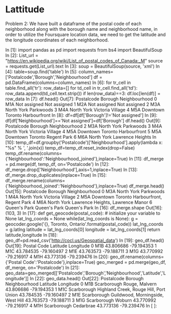 # Lattitude

Problem 2:
We have built a dataframe of the postal code of each neighborhood along with the borough name and neighborhood name, in order to utilize the Foursquare location data, we need to get the latitude and the longitude coordinates of each neighborhood.

In [1]:
import pandas as pd
import requests
from bs4 import BeautifulSoup
In [2]:
List_url = "https://en.wikipedia.org/wiki/List_of_postal_codes_of_Canada:_M"
source = requests.get(List_url).text
In [3]:
soup = BeautifulSoup(source, 'xml')
In [4]:
table=soup.find('table')
In [5]:
column_names=['Postalcode','Borough','Neighbourhood']
df = pd.DataFrame(columns=column_names)
In [6]:
for tr_cell in table.find_all('tr'):
    row_data=[]
    for td_cell in tr_cell.find_all('td'):
        row_data.append(td_cell.text.strip())
    if len(row_data)==3:
        df.loc[len(df)] = row_data
In [7]:
df.head()
Out[7]:
Postalcode	Borough	Neighbourhood
0	M1A	Not assigned	Not assigned
1	M2A	Not assigned	Not assigned
2	M3A	North York	Parkwoods
3	M4A	North York	Victoria Village
4	M5A	Downtown Toronto	Harbourfront
In [8]:
df=df[df['Borough']!='Not assigned']
In [9]:
df[df['Neighbourhood']=='Not assigned']=df['Borough']
df.head()
Out[9]:
Postalcode	Borough	Neighbourhood
2	M3A	North York	Parkwoods
3	M4A	North York	Victoria Village
4	M5A	Downtown Toronto	Harbourfront
5	M5A	Downtown Toronto	Regent Park
6	M6A	North York	Lawrence Heights
In [10]:
temp_df=df.groupby('Postalcode')['Neighbourhood'].apply(lambda x: "%s" % ', '.join(x))
temp_df=temp_df.reset_index(drop=False)
temp_df.rename(columns={'Neighbourhood':'Neighbourhood_joined'},inplace=True)
In [11]:
df_merge = pd.merge(df, temp_df, on='Postalcode')
In [12]:
df_merge.drop(['Neighbourhood'],axis=1,inplace=True)
In [13]:
df_merge.drop_duplicates(inplace=True)
In [15]:
df_merge.rename(columns={'Neighbourhood_joined':'Neighbourhood'},inplace=True)
df_merge.head()
Out[15]:
Postalcode	Borough	Neighbourhood
0	M3A	North York	Parkwoods
1	M4A	North York	Victoria Village
2	M5A	Downtown Toronto	Harbourfront, Regent Park
4	M6A	North York	Lawrence Heights, Lawrence Manor
6	Queen's Park	Queen's Park	Queen's Park
In [16]:
df_merge.shape
Out[16]:
(103, 3)
In [17]:
def get_geocode(postal_code):
    # initialize your variable to None
    lat_lng_coords = None
    while(lat_lng_coords is None):
        g = geocoder.google('{}, Toronto, Ontario'.format(postal_code))
        lat_lng_coords = g.latlng
    latitude = lat_lng_coords[0]
    longitude = lat_lng_coords[1]
    return latitude,longitude
In [18]:
geo_df=pd.read_csv('http://cocl.us/Geospatial_data')
In [19]:
geo_df.head()
Out[19]:
Postal Code	Latitude	Longitude
0	M1B	43.806686	-79.194353
1	M1C	43.784535	-79.160497
2	M1E	43.763573	-79.188711
3	M1G	43.770992	-79.216917
4	M1H	43.773136	-79.239476
In [20]:
geo_df.rename(columns={'Postal Code':'Postalcode'},inplace=True)
geo_merged = pd.merge(geo_df, df_merge, on='Postalcode')
In [21]:
geo_data=geo_merged[['Postalcode','Borough','Neighbourhood','Latitude','Longitude']]
In [22]:
geo_data.head()
Out[22]:
Postalcode	Borough	Neighbourhood	Latitude	Longitude
0	M1B	Scarborough	Rouge, Malvern	43.806686	-79.194353
1	M1C	Scarborough	Highland Creek, Rouge Hill, Port Union	43.784535	-79.160497
2	M1E	Scarborough	Guildwood, Morningside, West Hill	43.763573	-79.188711
3	M1G	Scarborough	Woburn	43.770992	-79.216917
4	M1H	Scarborough	Cedarbrae	43.773136	-79.239476
In [ ]:
